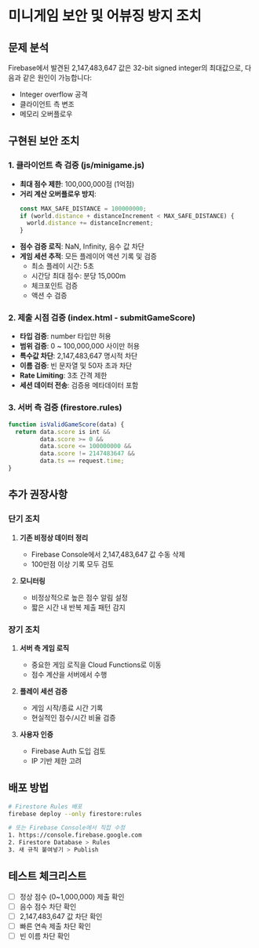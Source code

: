 # 미니게임 보안 및 어뷰징 방지 조치

## 문제 분석
Firebase에서 발견된 2,147,483,647 값은 32-bit signed integer의 최대값으로, 다음과 같은 원인이 가능합니다:
- Integer overflow 공격
- 클라이언트 측 변조
- 메모리 오버플로우

## 구현된 보안 조치

### 1. 클라이언트 측 검증 (js/minigame.js)
- **최대 점수 제한**: 100,000,000점 (1억점)
- **거리 계산 오버플로우 방지**: 
  ```javascript
  const MAX_SAFE_DISTANCE = 100000000;
  if (world.distance + distanceIncrement < MAX_SAFE_DISTANCE) {
    world.distance += distanceIncrement;
  }
  ```
- **점수 검증 로직**: NaN, Infinity, 음수 값 차단
- **게임 세션 추적**: 모든 플레이어 액션 기록 및 검증
  - 최소 플레이 시간: 5초
  - 시간당 최대 점수: 분당 15,000m
  - 체크포인트 검증
  - 액션 수 검증

### 2. 제출 시점 검증 (index.html - submitGameScore)
- **타입 검증**: number 타입만 허용
- **범위 검증**: 0 ~ 100,000,000 사이만 허용
- **특수값 차단**: 2,147,483,647 명시적 차단
- **이름 검증**: 빈 문자열 및 50자 초과 차단
- **Rate Limiting**: 3초 간격 제한
- **세션 데이터 전송**: 검증용 메타데이터 포함

### 3. 서버 측 검증 (firestore.rules)
```javascript
function isValidGameScore(data) {
  return data.score is int &&
         data.score >= 0 &&
         data.score <= 100000000 &&
         data.score != 2147483647 &&
         data.ts == request.time;
}
```

## 추가 권장사항

### 단기 조치
1. **기존 비정상 데이터 정리**
   - Firebase Console에서 2,147,483,647 값 수동 삭제
   - 100만점 이상 기록 모두 검토

2. **모니터링**
   - 비정상적으로 높은 점수 알림 설정
   - 짧은 시간 내 반복 제출 패턴 감지

### 장기 조치
1. **서버 측 게임 로직**
   - 중요한 게임 로직을 Cloud Functions로 이동
   - 점수 계산을 서버에서 수행

2. **플레이 세션 검증**
   - 게임 시작/종료 시간 기록
   - 현실적인 점수/시간 비율 검증

3. **사용자 인증**
   - Firebase Auth 도입 검토
   - IP 기반 제한 고려

## 배포 방법
```bash
# Firestore Rules 배포
firebase deploy --only firestore:rules

# 또는 Firebase Console에서 직접 수정
1. https://console.firebase.google.com
2. Firestore Database > Rules
3. 새 규칙 붙여넣기 > Publish
```

## 테스트 체크리스트
- [ ] 정상 점수 (0~1,000,000) 제출 확인
- [ ] 음수 점수 차단 확인
- [ ] 2,147,483,647 값 차단 확인
- [ ] 빠른 연속 제출 차단 확인
- [ ] 빈 이름 차단 확인